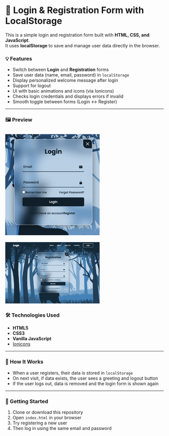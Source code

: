# 🔐 Login & Registration Form with LocalStorage

This is a simple login and registration form built with **HTML, CSS, and JavaScript**.  
It uses **localStorage** to save and manage user data directly in the browser.

### 💡 Features

- Switch between **Login** and **Registration** forms
- Save user data (name, email, password) in `localStorage`
- Display personalized welcome message after login
- Support for logout
- UI with basic animations and icons (via Ionicons)
- Checks login credentials and displays errors if invalid
- Smooth toggle between forms (Login ↔ Register)

---

### 🖼 Preview

## <img src="screen2.png" width="300">
<img src="screen1.png" width="300">

### 🛠 Technologies Used

- **HTML5**
- **CSS3**
- **Vanilla JavaScript**
- [Ionicons](https://ionic.io/ionicons)

---

### 🧠 How It Works

- When a user registers, their data is stored in `localStorage`
- On next visit, if data exists, the user sees a greeting and logout button
- If the user logs out, data is removed and the login form is shown again

---

### 🚀 Getting Started

1. Clone or download this repository
2. Open `index.html` in your browser
3. Try registering a new user
4. Then log in using the same email and password
